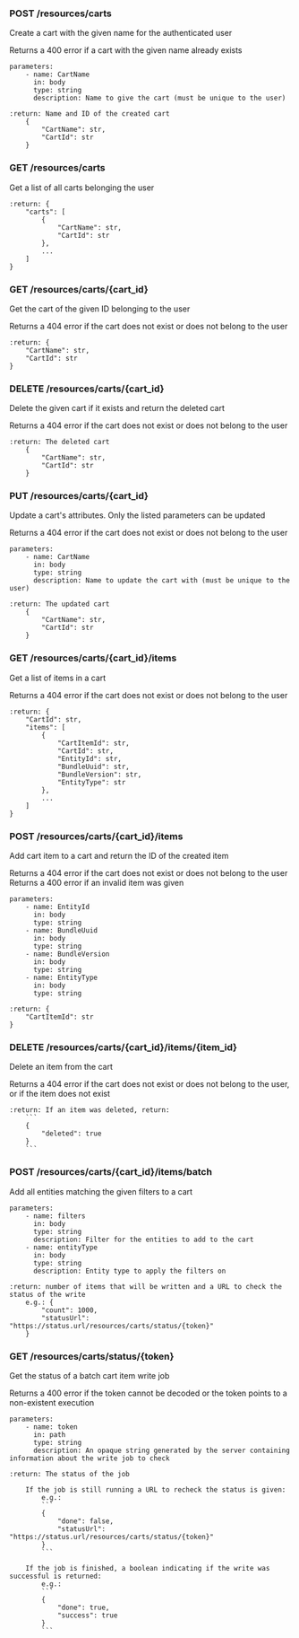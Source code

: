 ### POST /resources/carts

Create a cart with the given name for the authenticated user

Returns a 400 error if a cart with the given name already exists

    parameters:
        - name: CartName
          in: body
          type: string
          description: Name to give the cart (must be unique to the user)

    :return: Name and ID of the created cart
        {
            "CartName": str,
            "CartId": str
        }
    

### GET /resources/carts

Get a list of all carts belonging the user

    :return: {
        "carts": [
            {
                "CartName": str,
                "CartId": str
            },
            ...
        ]
    }
    

### GET /resources/carts/{cart_id}

Get the cart of the given ID belonging to the user

Returns a 404 error if the cart does not exist or does not belong to the user

    :return: {
        "CartName": str,
        "CartId": str
    }
    

### DELETE /resources/carts/{cart_id}

Delete the given cart if it exists and return the deleted cart

Returns a 404 error if the cart does not exist or does not belong to the user

    :return: The deleted cart
        {
            "CartName": str,
            "CartId": str
        }
    

### PUT /resources/carts/{cart_id}

Update a cart's attributes.  Only the listed parameters can be updated

Returns a 404 error if the cart does not exist or does not belong to the user

    parameters:
        - name: CartName
          in: body
          type: string
          description: Name to update the cart with (must be unique to the user)

    :return: The updated cart
        {
            "CartName": str,
            "CartId": str
        }
    

### GET /resources/carts/{cart_id}/items

Get a list of items in a cart

Returns a 404 error if the cart does not exist or does not belong to the user

    :return: {
        "CartId": str,
        "items": [
            {
                "CartItemId": str,
                "CartId": str,
                "EntityId": str,
                "BundleUuid": str,
                "BundleVersion": str,
                "EntityType": str
            },
            ...
        ]
    }
    

### POST /resources/carts/{cart_id}/items

Add cart item to a cart and return the ID of the created item

Returns a 404 error if the cart does not exist or does not belong to the user
Returns a 400 error if an invalid item was given

    parameters:
        - name: EntityId
          in: body
          type: string
        - name: BundleUuid
          in: body
          type: string
        - name: BundleVersion
          in: body
          type: string
        - name: EntityType
          in: body
          type: string

    :return: {
        "CartItemId": str
    }
    

### DELETE /resources/carts/{cart_id}/items/{item_id}

Delete an item from the cart

Returns a 404 error if the cart does not exist or does not belong to the user, or if the item does not exist

    :return: If an item was deleted, return:
        ```
        {
            "deleted": true
        }
        ```

    

### POST /resources/carts/{cart_id}/items/batch

Add all entities matching the given filters to a cart

    parameters:
        - name: filters
          in: body
          type: string
          description: Filter for the entities to add to the cart
        - name: entityType
          in: body
          type: string
          description: Entity type to apply the filters on

    :return: number of items that will be written and a URL to check the status of the write
        e.g.: {
            "count": 1000,
            "statusUrl": "https://status.url/resources/carts/status/{token}"
        }
    

### GET /resources/carts/status/{token}

Get the status of a batch cart item write job

Returns a 400 error if the token cannot be decoded or the token points to a non-existent execution

    parameters:
        - name: token
          in: path
          type: string
          description: An opaque string generated by the server containing information about the write job to check

    :return: The status of the job

        If the job is still running a URL to recheck the status is given:
            e.g.:
            ```
            {
                "done": false,
                "statusUrl": "https://status.url/resources/carts/status/{token}"
            }
            ```

        If the job is finished, a boolean indicating if the write was successful is returned:
            e.g.:
            ```
            {
                "done": true,
                "success": true
            }
            ```